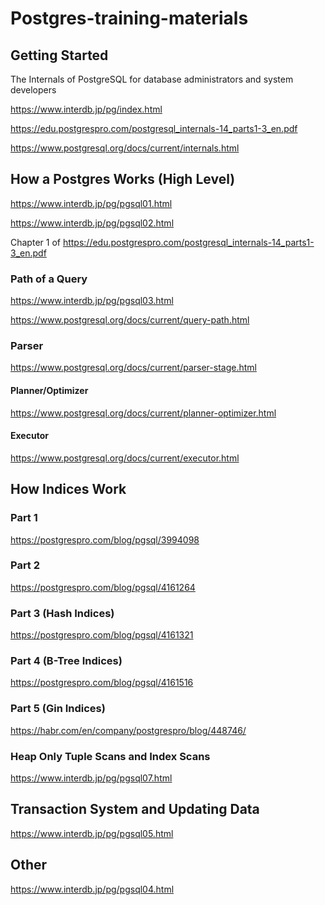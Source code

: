 # Postgres-training-materials

## Getting Started
The Internals of PostgreSQL for database administrators and system developers

https://www.interdb.jp/pg/index.html

https://edu.postgrespro.com/postgresql_internals-14_parts1-3_en.pdf

https://www.postgresql.org/docs/current/internals.html

## How a Postgres Works (High Level)

https://www.interdb.jp/pg/pgsql01.html

https://www.interdb.jp/pg/pgsql02.html

Chapter 1 of https://edu.postgrespro.com/postgresql_internals-14_parts1-3_en.pdf

### Path of a Query
https://www.interdb.jp/pg/pgsql03.html

https://www.postgresql.org/docs/current/query-path.html

### Parser

https://www.postgresql.org/docs/current/parser-stage.html

#### Planner/Optimizer

https://www.postgresql.org/docs/current/planner-optimizer.html

#### Executor

https://www.postgresql.org/docs/current/executor.html

## How Indices Work

### Part 1
https://postgrespro.com/blog/pgsql/3994098

### Part 2
https://postgrespro.com/blog/pgsql/4161264

### Part 3 (Hash Indices)
https://postgrespro.com/blog/pgsql/4161321

### Part 4 (B-Tree Indices)
https://postgrespro.com/blog/pgsql/4161516

### Part 5 (Gin Indices)
https://habr.com/en/company/postgrespro/blog/448746/

### Heap Only Tuple Scans and Index Scans
https://www.interdb.jp/pg/pgsql07.html

## Transaction System and Updating Data

https://www.interdb.jp/pg/pgsql05.html

## Other
https://www.interdb.jp/pg/pgsql04.html


